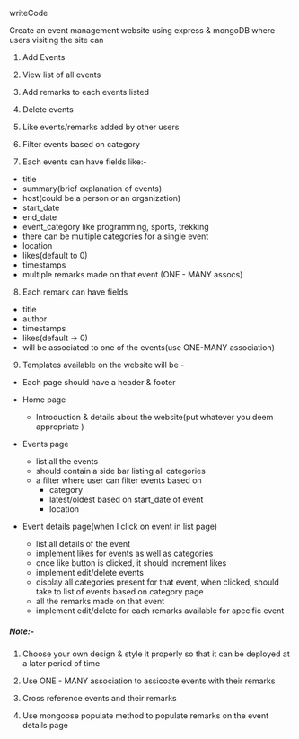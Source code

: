 writeCode

Create an event management website using express & mongoDB where users visiting the site can

1. Add Events
2. View list of all events
3. Add remarks to each events listed
4. Delete events
5. Like events/remarks added by other users
6. Filter events based on category

7. Each events can have fields like:-

- title
- summary(brief explanation of events)
- host(could be a person or an organization)
- start_date
- end_date
- event_category like programming, sports, trekking
- there can be multiple categories for a single event
- location
- likes(default to 0)
- timestamps
- multiple remarks made on that event (ONE - MANY assocs)

8. Each remark can have fields

- title
- author
- timestamps
- likes(default -> 0)
- will be associated to one of the events(use ONE-MANY association)

9. Templates available on the website will be -

- Each page should have a header & footer

- Home page

  - Introduction & details about the website(put whatever you deem appropriate )

- Events page

  - list all the events
  - should contain a side bar listing all categories
  - a filter where user can filter events based on
    - category
    - latest/oldest based on start_date of event
    - location

- Event details page(when I click on event in list page)
  - list all details of the event
  - implement likes for events as well as categories
  - once like button is clicked, it should increment likes
  - implement edit/delete events
  - display all categories present for that event, when clicked, should take to list of events based on category page
  - all the remarks made on that event
  - implement edit/delete for each remarks available for apecific event

##### Note:-

1. Choose your own design & style it properly so that it can be deployed at a later period of time

2. Use ONE - MANY association to assicoate events with their remarks

3. Cross reference events and their remarks


4. Use mongoose populate method to populate remarks on the event details page
